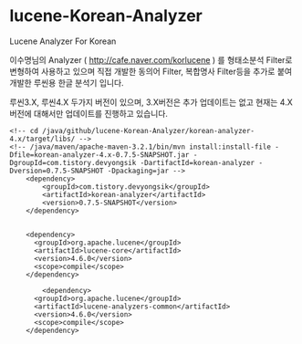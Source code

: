 lucene-Korean-Analyzer
======================

Lucene Analyzer For Korean

이수명님의 Analyzer ( http://cafe.naver.com/korlucene ) 를 형태소분석 Filter로 변형하여 사용하고 있으며 
직접 개발한 동의어 Filter, 복합명사 Filter등을 추가로 붙여 개발한 루씬용 한글 분석기 입니다.

루씬3.X, 루씬4.X 두가지 버전이 있으며, 3.X버전은 추가 업데이트는 없고 현재는
4.X 버전에 대해서만 업데이트를 진행하고 있습니다.

```
<!-- cd /java/github/lucene-Korean-Analyzer/korean-analyzer-4.x/target/libs/ -->
<!-- /java/maven/apache-maven-3.2.1/bin/mvn install:install-file -Dfile=korean-analyzer-4.x-0.7.5-SNAPSHOT.jar -DgroupId=com.tistory.devyongsik -DartifactId=korean-analyzer -Dversion=0.7.5-SNAPSHOT -Dpackaging=jar -->
	<dependency>
		<groupId>com.tistory.devyongsik</groupId>
		<artifactId>korean-analyzer</artifactId>
		<version>0.7.5-SNAPSHOT</version>
	</dependency>


	<dependency>
      <groupId>org.apache.lucene</groupId>
      <artifactId>lucene-core</artifactId>
      <version>4.6.0</version>
      <scope>compile</scope>
    </dependency>
    
        <dependency>
      <groupId>org.apache.lucene</groupId>
      <artifactId>lucene-analyzers-common</artifactId>
      <version>4.6.0</version>
      <scope>compile</scope>
    </dependency>

```